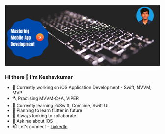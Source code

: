 ![keshavkumar96](https://github.com/Keshavkumar96/Keshavkumar96/blob/main/header.png)

### Hi there 👋 I'm Keshavkumar

- 🔭 Currently working on iOS Application Development - Swift, MVVM, MVP
- 🪓 Practising MVVM-C+A, VIPER
- 🌱 Currently learning RxSwift, Combine, Swift UI
- 📲 Planning to learn flutter in future
- 👯 Always looking to collaborate
- 💬 Ask me about iOS
- 📫 Let's connect – [LinkedIn](https://www.linkedin.com/in/keshav-kumar-04101996/)

